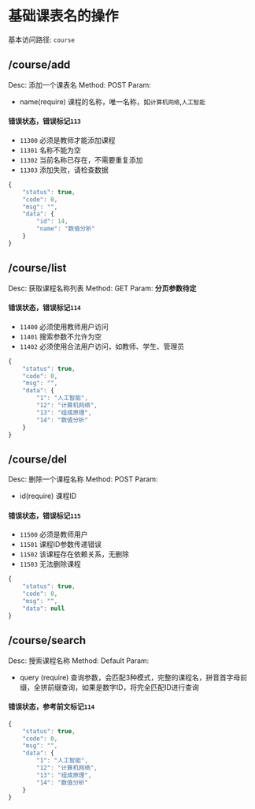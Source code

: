 # 基础课表名的操作
基本访问路径: `course`

## /course/add
Desc: 添加一个课表名
Method: POST
Param:
* name(require) 课程的名称，唯一名称，如`计算机网络`,`人工智能`

#### 错误状态，错误标记`113`
* `11300` 必须是教师才能添加课程
* `11301` 名称不能为空
* `11302` 当前名称已存在，不需要重复添加
* `11303` 添加失败，请检查数据



```js
{
	"status": true,
	"code": 0,
	"msg": "",
	"data": {
		"id": 14,
		"name": "数值分析"
	}
}
```

## /course/list
Desc: 获取课程名称列表
Method: GET
Param: __分页参数待定__

#### 错误状态，错误标记`114`
* `11400` 必须使用教师用户访问
* `11401` 搜索参数不允许为空
* `11402` 必须使用合法用户访问，如教师、学生、管理员



```js
{
	"status": true,
	"code": 0,
	"msg": "",
	"data": {
		"1": "人工智能",
		"12": "计算机网络",
		"13": "组成原理",
		"14": "数值分析"
	}
}
```

## /course/del
Desc: 删除一个课程名称
Method: POST
Param:
* id(require) 课程ID

#### 错误状态，错误标记`115`
* `11500` 必须是教师用户
* `11501` 课程ID参数传递错误
* `11502` 该课程存在依赖关系，无删除
* `11503` 无法删除课程



```js
{
	"status": true,
	"code": 0,
	"msg": "",
	"data": null
}
```

## /course/search
Desc: 搜索课程名称
Method: Default
Param:
* query (require) 查询参数，会匹配3种模式，完整的课程名，拼音首字母前缀，全拼前缀查询，如果是数字ID，将完全匹配ID进行查询

#### 错误状态，参考前文标记`114`

```js
{
	"status": true,
	"code": 0,
	"msg": "",
	"data": {
		"1": "人工智能",
		"12": "计算机网络",
		"13": "组成原理",
		"14": "数值分析"
	}
}
```